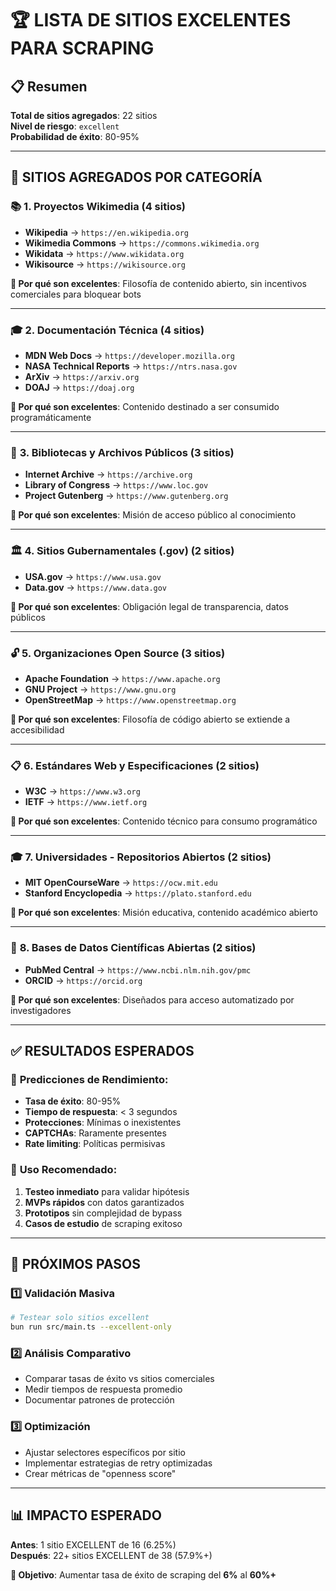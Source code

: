 # 🏆 LISTA DE SITIOS EXCELENTES PARA SCRAPING

## 📋 Resumen
**Total de sitios agregados**: 22 sitios  
**Nivel de riesgo**: `excellent`  
**Probabilidad de éxito**: 80-95%

---

## 🎯 SITIOS AGREGADOS POR CATEGORÍA

### 📚 **1. Proyectos Wikimedia** (4 sitios)
- **Wikipedia** → `https://en.wikipedia.org`
- **Wikimedia Commons** → `https://commons.wikimedia.org`  
- **Wikidata** → `https://www.wikidata.org`
- **Wikisource** → `https://wikisource.org`

**🎯 Por qué son excelentes**: Filosofía de contenido abierto, sin incentivos comerciales para bloquear bots

---

### 🎓 **2. Documentación Técnica** (4 sitios)
- **MDN Web Docs** → `https://developer.mozilla.org`
- **NASA Technical Reports** → `https://ntrs.nasa.gov`
- **ArXiv** → `https://arxiv.org`
- **DOAJ** → `https://doaj.org`

**🎯 Por qué son excelentes**: Contenido destinado a ser consumido programáticamente

---

### 📖 **3. Bibliotecas y Archivos Públicos** (3 sitios)
- **Internet Archive** → `https://archive.org`
- **Library of Congress** → `https://www.loc.gov`
- **Project Gutenberg** → `https://www.gutenberg.org`

**🎯 Por qué son excelentes**: Misión de acceso público al conocimiento

---

### 🏛️ **4. Sitios Gubernamentales (.gov)** (2 sitios)
- **USA.gov** → `https://www.usa.gov`
- **Data.gov** → `https://www.data.gov`

**🎯 Por qué son excelentes**: Obligación legal de transparencia, datos públicos

---

### 🔓 **5. Organizaciones Open Source** (3 sitios)
- **Apache Foundation** → `https://www.apache.org`
- **GNU Project** → `https://www.gnu.org`
- **OpenStreetMap** → `https://www.openstreetmap.org`

**🎯 Por qué son excelentes**: Filosofía de código abierto se extiende a accesibilidad

---

### 📋 **6. Estándares Web y Especificaciones** (2 sitios)
- **W3C** → `https://www.w3.org`
- **IETF** → `https://www.ietf.org`

**🎯 Por qué son excelentes**: Contenido técnico para consumo programático

---

### 🎓 **7. Universidades - Repositorios Abiertos** (2 sitios)
- **MIT OpenCourseWare** → `https://ocw.mit.edu`
- **Stanford Encyclopedia** → `https://plato.stanford.edu`

**🎯 Por qué son excelentes**: Misión educativa, contenido académico abierto

---

### 🔬 **8. Bases de Datos Científicas Abiertas** (2 sitios)
- **PubMed Central** → `https://www.ncbi.nlm.nih.gov/pmc`
- **ORCID** → `https://orcid.org`

**🎯 Por qué son excelentes**: Diseñados para acceso automatizado por investigadores

---

## ✅ RESULTADOS ESPERADOS

### 🎯 **Predicciones de Rendimiento**:
- **Tasa de éxito**: 80-95%
- **Tiempo de respuesta**: < 3 segundos
- **Protecciones**: Mínimas o inexistentes
- **CAPTCHAs**: Raramente presentes
- **Rate limiting**: Políticas permisivas

### 🚀 **Uso Recomendado**:
1. **Testeo inmediato** para validar hipótesis
2. **MVPs rápidos** con datos garantizados
3. **Prototipos** sin complejidad de bypass
4. **Casos de estudio** de scraping exitoso

---

## 🧪 PRÓXIMOS PASOS

### 1️⃣ **Validación Masiva**
```bash
# Testear solo sitios excellent
bun run src/main.ts --excellent-only
```

### 2️⃣ **Análisis Comparativo**
- Comparar tasas de éxito vs sitios comerciales
- Medir tiempos de respuesta promedio
- Documentar patrones de protección

### 3️⃣ **Optimización**
- Ajustar selectores específicos por sitio
- Implementar estrategias de retry optimizadas
- Crear métricas de "openness score"

---

## 📊 IMPACTO ESPERADO

**Antes**: 1 sitio EXCELLENT de 16 (6.25%)  
**Después**: 22+ sitios EXCELLENT de 38 (57.9%+)  

**🎯 Objetivo**: Aumentar tasa de éxito de scraping del **6%** al **60%+** 